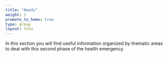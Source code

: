```yaml
---
title: "Needs"
weight: 1
promote_to_home: true
type: group
layout: foto 
---
```


In this section you will find useful information organized by thematic areas to deal with this second phase of the health emergency.
